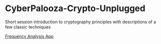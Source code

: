 # CyberPalooza-Crypto-Unplugged
Short session introduction to cryptography principles with descriptions of a few classic techniques


[Frequency Analysis App](https:\\charles-hoot.github.io\CyberPalooza-Crypto-Unplugged/freq.html)
